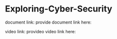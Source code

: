 # Exploring-Cyber-Security

 document link:
     provide document link here:

 video link:
   provideo video link here:
 
   
